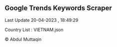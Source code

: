 

## Google Trends Keywords Scraper 
 
Last Update 20-04-2023 , 18:49:29

Country List :
VIETNAM.json



© Abdul Muttaqin 
